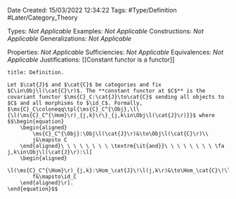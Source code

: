 <div class="topSpace"></div>

Date Created: 15/03/2022 12:34:22
Tags: #Type/Definition #Later/Category_Theory

Types: _Not Applicable_
Examples: _Not Applicable_
Constructions: _Not Applicable_
Generalizations: _Not Applicable_

Properties: _Not Applicable_
Sufficiencies: _Not Applicable_
Equivalences: _Not Applicable_
Justifications: [[Constant functor is a functor]]

``` ad-Definition
title: Definition.

Let $\cat{J}$ and $\cat{C}$ be categories and fix $C\in\Obj\l(\cat{C}\r)$. The **constant functor at $C$** is the covariant functor $\ms{C}_C:\cat{J}\to\cat{C}$ sending all objects to $C$ and all morphisms to $\id_C$. Formally, $\ms{C}_C\coloneqq\tpl{\ms{C}_C^{\Obj},\l\{\l(\ms{C}_C^{\Hom}\r)_{j,k}\r\}_{j,k\in\Obj\l(\cat{J}\r)}}$ where
$$\begin{equation}
    \begin{aligned}
        \ms{C}_C^{\Obj}:\Obj\l(\cat{J}\r)&\to\Obj\l(\cat{C}\r)\\
        j&\mapsto C
    \end{aligned}\ \ \ \ \ \ \ \ \textrm{\it{and}}\ \ \ \ \ \ \ \ \fa j,k\in\Obj\l(\cat{J}\r):\l[
    \begin{aligned}
        \l(\ms{C}_C^{\Hom}\r)_{j,k}:\Hom_\cat{J}\!\l(j,k\r)&\to\Hom_\cat{C}\!\l(C,C\r)\\
        f&\mapsto\id_C
    \end{aligned}\r].
\end{equation}$$

```
